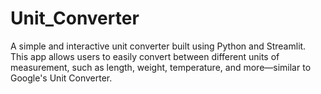 # Unit_Converter
A simple and interactive unit converter built using Python and Streamlit. This app allows users to easily convert between different units of measurement, such as length, weight, temperature, and more—similar to Google's Unit Converter.
